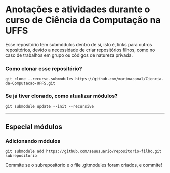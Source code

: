 # Anotações e atividades durante o curso de Ciência da Computação na UFFS

Esse repositório tem submódulos dentro de si, isto é, links para outros repositórios, devido a necessidade de criar repositórios filhos, como no caso de trabalhos em grupo ou códigos de natureza privada.

### Como clonar esse repositório?
```
git clone --recurse-submodules https://github.com/marinacanal/Ciencia-da-Computacao-UFFS.git
```

### Se já tiver clonado, como atualizar módulos?
```
git submodule update --init --recursive
```

-----------------------------------------------

## Especial módulos

### Adicionando módulos
```
git submodule add https://github.com/seuusuario/repositorio-filho.git subrepositorio
```

Commite se o subrepositorio e o file .gitmodules foram criados, e commite!

